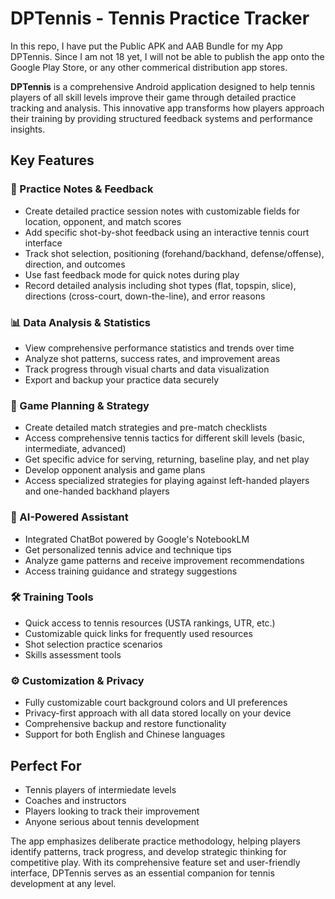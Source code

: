 # DPTennis - Tennis Practice Tracker

In this repo, I have put the Public APK and AAB Bundle for my App DPTennis. Since I am not 18 yet, I will not be able to publish the app onto the Google Play Store, or any other commerical distribution app stores.


**DPTennis** is a comprehensive Android application designed to help tennis players of all skill levels improve their game through detailed practice tracking and analysis. This innovative app transforms how players approach their training by providing structured feedback systems and performance insights.

## Key Features

### 📝 Practice Notes & Feedback
- Create detailed practice session notes with customizable fields for location, opponent, and match scores
- Add specific shot-by-shot feedback using an interactive tennis court interface
- Track shot selection, positioning (forehand/backhand, defense/offense), direction, and outcomes
- Use fast feedback mode for quick notes during play
- Record detailed analysis including shot types (flat, topspin, slice), directions (cross-court, down-the-line), and error reasons

### 📊 Data Analysis & Statistics
- View comprehensive performance statistics and trends over time
- Analyze shot patterns, success rates, and improvement areas
- Track progress through visual charts and data visualization
- Export and backup your practice data securely

### 🎯 Game Planning & Strategy
- Create detailed match strategies and pre-match checklists
- Access comprehensive tennis tactics for different skill levels (basic, intermediate, advanced)
- Get specific advice for serving, returning, baseline play, and net play
- Develop opponent analysis and game plans
- Access specialized strategies for playing against left-handed players and one-handed backhand players

### 🤖 AI-Powered Assistant
- Integrated ChatBot powered by Google's NotebookLM
- Get personalized tennis advice and technique tips
- Analyze game patterns and receive improvement recommendations
- Access training guidance and strategy suggestions

### 🛠️ Training Tools
- Quick access to tennis resources (USTA rankings, UTR, etc.)
- Customizable quick links for frequently used resources
- Shot selection practice scenarios
- Skills assessment tools

### ⚙️ Customization & Privacy
- Fully customizable court background colors and UI preferences
- Privacy-first approach with all data stored locally on your device
- Comprehensive backup and restore functionality
- Support for both English and Chinese languages

## Perfect For
- Tennis players of intermiedate levels
- Coaches and instructors
- Players looking to track their improvement
- Anyone serious about tennis development

The app emphasizes deliberate practice methodology, helping players identify patterns, track progress, and develop strategic thinking for competitive play. With its comprehensive feature set and user-friendly interface, DPTennis serves as an essential companion for tennis development at any level.
